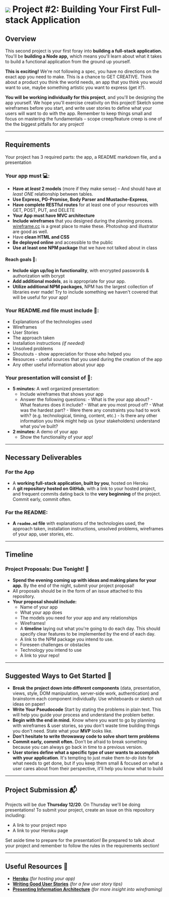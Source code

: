# ![](https://ga-dash.s3.amazonaws.com/production/assets/logo-9f88ae6c9c3871690e33280fcf557f33.png) Project #2: Building Your First Full-stack Application

## Overview

This second project is your first foray into **building a full-stack application.** You'll be **building a Node app,** which means you'll learn about what it takes to build a functional application from the ground up yourself.

**This is exciting!** We're not following a spec, you have no directions on the exact app you need to make.  This is a chance to GET CREATIVE.  Think about a product you think the world needs, an app that you think you would want to use, maybe something artistic you want to express (get it?).

**You will be working individually for this project**, and you'll be designing the app yourself. We hope you'll exercise creativity on this project! Sketch some wireframes before you start, and write user stories to define what your users will want to do with the app. Remember to keep things small and focus on mastering the fundamentals – scope creep/feature creep is one of the the biggest pitfalls for any project!

---

## Requirements
Your project has 3 required parts: the app, a README markdown file, and a presentation

### Your app must :computer::
* **Have at _least_ 2 models** (more if they make sense) – And should have at _least ONE_ relationship between tables.
* **Use Express, PG-Promise, Body Parser and Mustache-Express**,
* **Have complete RESTful routes** for at least one of your resources with GET, POST, PUT, and DELETE
* **Your App must have MVC architecture**
* **Include wireframes** that you designed during the planning process.  [wireframe.cc](https://wireframe.cc/) is a great place to make these.  Photoshop and illustrator are good as well.
* Have **clean HTML and CSS**
* **Be deployed online** and accessible to the public
* **Use at least one NPM package** that we have not talked about in class

#### Reach goals :tada::
* **Include sign up/log in functionality**, with encrypted passwords & authorization with bcrypt
* **Add additional models**, as is appropriate for your app.
* **Utilize additional NPM packages**, NPM has the largest collection of libraries ever made! Try to include something we haven't covered that will be useful for your app!

### Your README.md file must include :memo::
* Explanations of the technologies used
* Wireframes
* User Stories
* The approach taken
* Installation instructions _(if needed)_
* Unsolved problems
* Shoutouts - show appreciation for those who helped you
* Resources - useful sources that you used during the creation of the app
* Any other useful information about your app

### Your presentation will consist of :speech_balloon::
- **5 minutes:** A well organized presentation:
    - Include wireframes that shows your app
    - Answer the following questions:
	      - What is the your app about?
	      - What features does it include?
	      - What are you most proud of?
	      - What was the hardest part?
	      - Were there any constraints you had to work with? (e.g. technological, timing, content, etc.)
	      - Is there any other information you think might help us (your stakeholders) understand what you've built?
- **2 minutes:** A demo of your app
    - Show the functionality of your app!

---

## Necessary Deliverables

### For the App

* A **working full-stack application, built by you**, hosted on Heroku
* A **git repository hosted on GitHub**, with a link to your hosted project,  and frequent commits dating back to the **very beginning** of the project. Commit early, commit often.

### For the README:

* **A ``readme.md`` file** with explanations of the technologies used, the approach taken, installation instructions, unsolved problems, wireframes of your app, user stories, etc.

---

## Timeline

### Project Proposals: Due Tonight! :calendar:
* **Spend the evening coming up with ideas and making plans for your app.** By the end of the night, submit your project proposal!
* All proposals should be in the form of an issue attached to this repository.
* __Your proposal should include:__
    - Name of your app
    - What your app does
    - The models you need for your app and any relationships
    - Wireframes!
    - A **timeline** laying out what you're going to do each day. This should specify clear features to be implemented by the end of each day.
    - A link to the NPM package you intend to use.
    - Foreseen challenges or obstacles
    - Technology you intend to use
    - A link to your repo!
    

---

## Suggested Ways to Get Started :checkered_flag:

* **Break the project down into different components** (data, presentation, views, style, DOM manipulation, server-side work, authentication) and brainstorm each component individually. Use whiteboards or sketch out ideas on paper!
* **Write Your Pseudocode** Start by stating the problems in plain text. This will help you guide your process and understand the problem better.
* **Begin with the end in mind.** Know where you want to go by planning with wireframes & user stories, so you don't waste time building things you don't need. State what your **MVP** looks like.
* **Don’t hesitate to write throwaway code to solve short term problems**
* **Commit early, commit often.** Don’t be afraid to break something because you can always go back in time to a previous version.
* **User stories define what a specific type of user wants to accomplish with your application**. It's tempting to just make them _to-do lists_ for what needs to get done, but if you keep them small & focused on what a user cares about from their perspective, it'll help you know what to build

---

## Project Submission :mailbox_with_mail:

Projects will be due **Thursday 12/20**.  On Thursday we'll be doing presentations!  To submit your project, create an issue on this repository including:

- A link to your project repo
- A link to your Heroku page

Set aside time to prepare for the presentation!  Be prepared to talk about your project and remember to follow the rules in the requirements section!

---

## Useful Resources :link:

* **[Heroku](http://www.heroku.com)** _(for hosting your app)_
* **[Writing Good User Stories](http://www.mariaemerson.com/user-stories/)** _(for a few user story tips)_
* **[Presenting Information Architecture](http://webstyleguide.com/wsg3/3-information-architecture/4-presenting-information.html)** _(for more insight into wireframing)_



